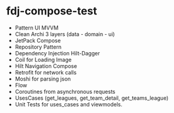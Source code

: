 # fdj-compose-test
* Pattern UI MVVM
* Clean Archi 3 layers (data - domain - ui) 
* JetPack Compose 
* Repository Pattern
* Dependency Injection Hilt-Dagger
* Coil for Loading Image
* Hilt Navigation Compose
* Retrofit for network calls
* Moshi for parsing json
* Flow
* Coroutines from asynchronous requests
* UsesCases (get_leagues, get_team_detail, get_teams_league)
* Unit Tests for uses_cases and viewmodels.
